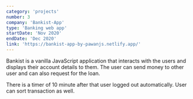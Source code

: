 ```yaml
---
category: 'projects'
number: 3
company: 'Bankist-App'
type: 'Banking web app'
startDate: 'Nov 2020'
endDate: 'Dec 2020'
link: 'https://bankist-app-by-pawanjs.netlify.app/'
---
```


Bankist is a vanilla JavaScript application that interacts with the users and displays their account details to them. The user can send money to other user and can also request for the loan.

There is a timer of 10 minute after that user logged out automatically. User can sort transaction as well.

